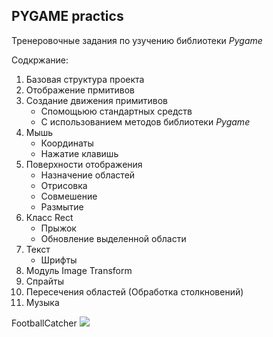 ## PYGAME practics
Тренеровочные задания по узучению библиотеки _Pygame_

Содкржание:
1. Базовая структура проекта
2. Отображение прмитивов
3. Создание движения примитивов
    * Спомощьюю стандартных средств
    * С использованием методов библиотеки _Pygame_
4. Мышь
   * Координаты
   * Нажатие клавишь
5. Поверхности отображения
   * Назначение областей
   * Отрисовка
   * Совмешение
   * Размытие
6. Класс Rect
   * Прыжок
   * Обновление выделенной области
7. Текст
   * Шрифты
8. Модуль Image Transform
9. Спрайты
10. Пересечения областей (Обработка столкновений)
11. Музыка

FootballCatcher
![](img/football_catcher.png)

